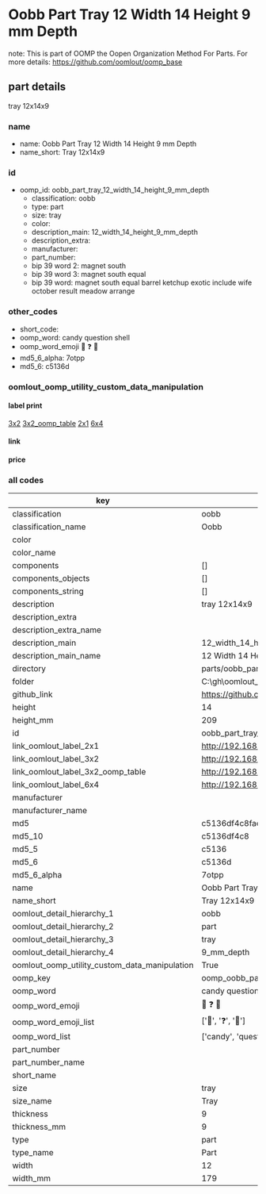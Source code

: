 # Oobb Part Tray 12 Width 14 Height 9 mm Depth  

note: This is part of OOMP the Oopen Organization Method For Parts. For more details: https://github.com/oomlout/oomp_base

##  part details
  



tray 12x14x9



### name
* name: Oobb Part Tray 12 Width 14 Height 9 mm Depth
* name_short: Tray 12x14x9 
### id
* oomp_id: oobb_part_tray_12_width_14_height_9_mm_depth
  * classification: oobb
  * type: part
  * size: tray
  * color: 
  * description_main: 12_width_14_height_9_mm_depth
  * description_extra: 
  * manufacturer: 
  * part_number: 
  * bip 39 word 2: magnet south
  * bip 39 word 3: magnet south equal
  * bip 39 word: magnet south equal barrel ketchup exotic include wife october result meadow arrange

### other_codes
* short_code: 
* oomp_word: candy question shell
* oomp_word_emoji :candy: :question: :shell:
* md5_6_alpha: 7otpp
* md5_6: c5136d






### oomlout_oomp_utility_custom_data_manipulation
#### label print
[3x2](http://192.168.1.245:1112/?label=oomp%207otpp)
[3x2_oomp_table](http://192.168.1.108:1112/?label=oomp%207otpp)
[2x1](http://192.168.1.242:1112/?label=oomp%207otpp)
[6x4](http://192.168.1.55:1112/?label=oomp%207otpp)    

#### link

                              

#### price







### all codes 
| key | value |  
| --- | --- |  
| classification | oobb |  
| classification_name | Oobb |  
| color |  |  
| color_name |  |  
| components | [] |  
| components_objects | [] |  
| components_string | [] |  
| description | tray 12x14x9 |  
| description_extra |  |  
| description_extra_name |  |  
| description_main | 12_width_14_height_9_mm_depth |  
| description_main_name | 12 Width 14 Height 9 mm Depth |  
| directory | parts/oobb_part_tray_12_width_14_height_9_mm_depth |  
| folder | C:\gh\oomlout_oobb_version_4_generated_parts\parts\oobb_part_tray_12_width_14_height_9_mm_depth |  
| github_link | https://github.com/oomlout/oomlout_oomp_part_src/tree/main/parts/oobb_part_tray_12_width_14_height_9_mm_depth |  
| height | 14 |  
| height_mm | 209 |  
| id | oobb_part_tray_12_width_14_height_9_mm_depth |  
| link_oomlout_label_2x1 | http://192.168.1.242:1112/?label=oomp%207otpp |  
| link_oomlout_label_3x2 | http://192.168.1.245:1112/?label=oomp%207otpp |  
| link_oomlout_label_3x2_oomp_table | http://192.168.1.108:1112/?label=oomp%207otpp |  
| link_oomlout_label_6x4 | http://192.168.1.55:1112/?label=oomp%207otpp |  
| manufacturer |  |  
| manufacturer_name |  |  
| md5 | c5136df4c8faee4d403cf12c98340c2f |  
| md5_10 | c5136df4c8 |  
| md5_5 | c5136 |  
| md5_6 | c5136d |  
| md5_6_alpha | 7otpp |  
| name | Oobb Part Tray 12 Width 14 Height 9 mm Depth |  
| name_short | Tray 12x14x9  |  
| oomlout_detail_hierarchy_1 | oobb |  
| oomlout_detail_hierarchy_2 | part |  
| oomlout_detail_hierarchy_3 | tray |  
| oomlout_detail_hierarchy_4 | 9_mm_depth |  
| oomlout_oomp_utility_custom_data_manipulation | True |  
| oomp_key | oomp_oobb_part_tray_12_width_14_height_9_mm_depth |  
| oomp_word | candy question shell |  
| oomp_word_emoji | :candy: :question: :shell: |  
| oomp_word_emoji_list | [':candy:', ':question:', ':shell:'] |  
| oomp_word_list | ['candy', 'question', 'shell'] |  
| part_number |  |  
| part_number_name |  |  
| short_name |  |  
| size | tray |  
| size_name | Tray |  
| thickness | 9 |  
| thickness_mm | 9 |  
| type | part |  
| type_name | Part |  
| width | 12 |  
| width_mm | 179 |  
